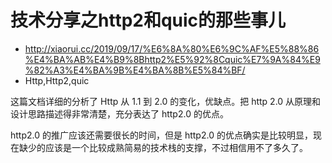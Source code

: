 # 技术分享之http2和quic的那些事儿
- http://xiaorui.cc/2019/09/17/%E6%8A%80%E6%9C%AF%E5%88%86%E4%BA%AB%E4%B9%8Bhttp2%E5%92%8Cquic%E7%9A%84%E9%82%A3%E4%BA%9B%E4%BA%8B%E5%84%BF/
- Http,Http2,quic

这篇文档详细的分析了 Http 从 1.1 到 2.0 的变化，优缺点。把 http 2.0 从原理和设计思路描述得非常清楚，充分表达了 http2.0 的优点。

http2.0 的推广应该还需要很长的时间，但是 http2.0 的优点确实是比较明显，现在缺少的应该是一个比较成熟简易的技术栈的支撑，不过相信用不了多久了。
